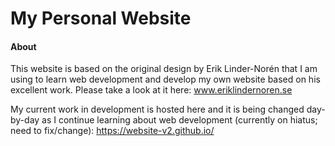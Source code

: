 # My Personal Website

#### About
This website is based on the original design by Erik Linder-Norén that I am using to learn web development and develop my own website based on his excellent work. Please take a look at it here: www.eriklindernoren.se 

My current work in development is hosted here and it is being changed day-by-day as I continue learning about web development (currently on hiatus; need to fix/change): https://website-v2.github.io/
